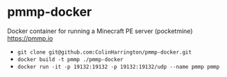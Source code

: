 # pmmp-docker
Docker container for running a Minecraft PE server (pocketmine) https://pmmp.io
* `git clone git@github.com:ColinHarrington/pmmp-docker.git`
* `docker build -t pmmp ./pmmp-docker` 
* `docker run -it -p 19132:19132 -p 19132:19132/udp --name pmmp pmmp`
